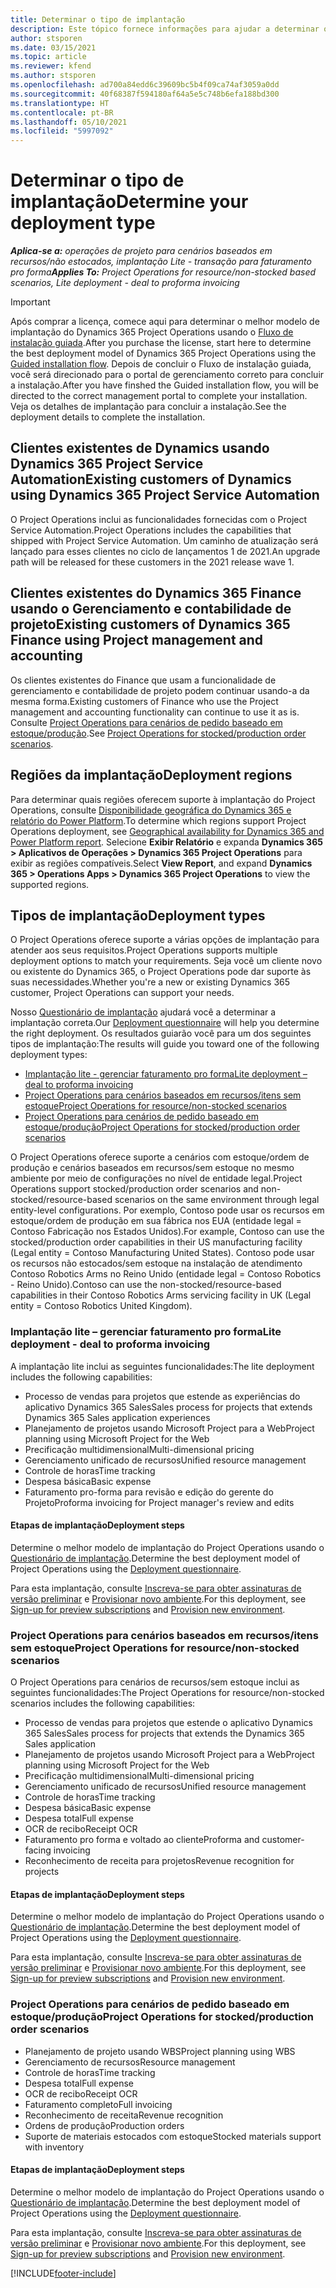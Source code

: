 ```yaml
---
title: Determinar o tipo de implantação
description: Este tópico fornece informações para ajudar a determinar o tipo de implantação correto do Project Operations para a sua empresa.
author: stsporen
ms.date: 03/15/2021
ms.topic: article
ms.reviewer: kfend
ms.author: stsporen
ms.openlocfilehash: ad700a84edd6c39609bc5b4f09ca74af3059a0dd
ms.sourcegitcommit: 40f68387f594180af64a5e5c748b6efa188bd300
ms.translationtype: HT
ms.contentlocale: pt-BR
ms.lasthandoff: 05/10/2021
ms.locfileid: "5997092"
---
```

# <a name="determine-your-deployment-type"></a><span data-ttu-id="d464f-103">Determinar o tipo de implantação</span><span class="sxs-lookup"><span data-stu-id="d464f-103">Determine your deployment type</span></span>

<span data-ttu-id="d464f-104">_**Aplica-se a:** operações de projeto para cenários baseados em recursos/não estocados, implantação Lite - transação para faturamento pro forma_</span><span class="sxs-lookup"><span data-stu-id="d464f-104">_**Applies To:** Project Operations for resource/non-stocked based scenarios, Lite deployment - deal to proforma invoicing_</span></span>

> [!IMPORTANT]
> <span data-ttu-id="d464f-105">Após comprar a licença, comece aqui para determinar o melhor modelo de implantação do Dynamics 365 Project Operations usando o [Fluxo de instalação guiada](https://aka.ms/provisionprojectoperations).</span><span class="sxs-lookup"><span data-stu-id="d464f-105">After you purchase the license, start here to determine the best deployment model of Dynamics 365 Project Operations using the [Guided installation flow](https://aka.ms/provisionprojectoperations).</span></span>
> <span data-ttu-id="d464f-106">Depois de concluir o Fluxo de instalação guiada, você será direcionado para o portal de gerenciamento correto para concluir a instalação.</span><span class="sxs-lookup"><span data-stu-id="d464f-106">After you have finshed the Guided installation flow, you will be directed to the correct management portal to complete your installation.</span></span> <span data-ttu-id="d464f-107">Veja os detalhes de implantação para concluir a instalação.</span><span class="sxs-lookup"><span data-stu-id="d464f-107">See the deployment details to complete the installation.</span></span>


## <a name="existing-customers-of-dynamics-using-dynamics-365-project-service-automation"></a><span data-ttu-id="d464f-108">Clientes existentes de Dynamics usando Dynamics 365 Project Service Automation</span><span class="sxs-lookup"><span data-stu-id="d464f-108">Existing customers of Dynamics using Dynamics 365 Project Service Automation</span></span>
<span data-ttu-id="d464f-109">O Project Operations inclui as funcionalidades fornecidas com o Project Service Automation.</span><span class="sxs-lookup"><span data-stu-id="d464f-109">Project Operations includes the capabilities that shipped with Project Service Automation.</span></span> <span data-ttu-id="d464f-110">Um caminho de atualização será lançado para esses clientes no ciclo de lançamentos 1 de 2021.</span><span class="sxs-lookup"><span data-stu-id="d464f-110">An upgrade path will be released for these customers in the 2021 release wave 1.</span></span>

## <a name="existing-customers-of-dynamics-365-finance-using-project-management-and-accounting"></a><span data-ttu-id="d464f-111">Clientes existentes do Dynamics 365 Finance usando o Gerenciamento e contabilidade de projeto</span><span class="sxs-lookup"><span data-stu-id="d464f-111">Existing customers of Dynamics 365 Finance using Project management and accounting</span></span> 

<span data-ttu-id="d464f-112">Os clientes existentes do Finance que usam a funcionalidade de gerenciamento e contabilidade de projeto podem continuar usando-a da mesma forma.</span><span class="sxs-lookup"><span data-stu-id="d464f-112">Existing customers of Finance who use the Project management and accounting functionality can continue to use it as is.</span></span> <span data-ttu-id="d464f-113">Consulte [Project Operations para cenários de pedido baseado em estoque/produção](#pma).</span><span class="sxs-lookup"><span data-stu-id="d464f-113">See [Project Operations for stocked/production order scenarios](#pma).</span></span>


## <a name="deployment-regions"></a><span data-ttu-id="d464f-114">Regiões da implantação</span><span class="sxs-lookup"><span data-stu-id="d464f-114">Deployment regions</span></span>
<span data-ttu-id="d464f-115">Para determinar quais regiões oferecem suporte à implantação do Project Operations, consulte [Disponibilidade geográfica do Dynamics 365 e relatório do Power Platform](https://dynamics.microsoft.com/en-us/geographic-availability/).</span><span class="sxs-lookup"><span data-stu-id="d464f-115">To determine which regions support Project Operations deployment, see [Geographical availability for Dynamics 365 and Power Platform report](https://dynamics.microsoft.com/en-us/geographic-availability/).</span></span> <span data-ttu-id="d464f-116">Selecione **Exibir Relatório** e expanda **Dynamics 365 > Aplicativos de Operações > Dynamics 365 Project Operations** para exibir as regiões compatíveis.</span><span class="sxs-lookup"><span data-stu-id="d464f-116">Select **View Report**, and expand **Dynamics 365 > Operations Apps > Dynamics 365 Project Operations** to view the supported regions.</span></span>

## <a name="deployment-types"></a><span data-ttu-id="d464f-117">Tipos de implantação</span><span class="sxs-lookup"><span data-stu-id="d464f-117">Deployment types</span></span>
<span data-ttu-id="d464f-118">O Project Operations oferece suporte a várias opções de implantação para atender aos seus requisitos.</span><span class="sxs-lookup"><span data-stu-id="d464f-118">Project Operations supports multiple deployment options to match your requirements.</span></span> <span data-ttu-id="d464f-119">Seja você um cliente novo ou existente do Dynamics 365, o Project Operations pode dar suporte às suas necessidades.</span><span class="sxs-lookup"><span data-stu-id="d464f-119">Whether you're a new or existing Dynamics 365 customer, Project Operations can support your needs.</span></span>

<span data-ttu-id="d464f-120">Nosso [Questionário de implantação](https://aka.ms/provisionprojectoperations) ajudará você a determinar a implantação correta.</span><span class="sxs-lookup"><span data-stu-id="d464f-120">Our [Deployment questionnaire](https://aka.ms/provisionprojectoperations) will help you determine the right deployment.</span></span> <span data-ttu-id="d464f-121">Os resultados guiarão você para um dos seguintes tipos de implantação:</span><span class="sxs-lookup"><span data-stu-id="d464f-121">The results will guide you toward one of the following deployment types:</span></span>

- [<span data-ttu-id="d464f-122">Implantação lite - gerenciar faturamento pro forma</span><span class="sxs-lookup"><span data-stu-id="d464f-122">Lite deployment – deal to proforma invoicing</span></span>](#lite)
- [<span data-ttu-id="d464f-123">Project Operations para cenários baseados em recursos/itens sem estoque</span><span class="sxs-lookup"><span data-stu-id="d464f-123">Project Operations for resource/non-stocked scenarios</span></span>](#integrated)
- [<span data-ttu-id="d464f-124">Project Operations para cenários de pedido baseado em estoque/produção</span><span class="sxs-lookup"><span data-stu-id="d464f-124">Project Operations for stocked/production order scenarios</span></span>](#pma)

<span data-ttu-id="d464f-125">O Project Operations oferece suporte a cenários com estoque/ordem de produção e cenários baseados em recursos/sem estoque no mesmo ambiente por meio de configurações no nível de entidade legal.</span><span class="sxs-lookup"><span data-stu-id="d464f-125">Project Operations support stocked/production order scenarios and non-stocked/resource-based scenarios on the same environment through legal entity-level configurations.</span></span> <span data-ttu-id="d464f-126">Por exemplo, Contoso pode usar os recursos em estoque/ordem de produção em sua fábrica nos EUA (entidade legal = Contoso Fabricação nos Estados Unidos).</span><span class="sxs-lookup"><span data-stu-id="d464f-126">For example, Contoso can use the stocked/production order capabilities in their US manufacturing facility (Legal entity = Contoso Manufacturing United States).</span></span> <span data-ttu-id="d464f-127">Contoso pode usar os recursos não estocados/sem estoque na instalação de atendimento Contoso Robotics Arms no Reino Unido (entidade legal = Contoso Robotics - Reino Unido).</span><span class="sxs-lookup"><span data-stu-id="d464f-127">Contoso can use the non-stocked/resource-based capabilities in their Contoso Robotics Arms servicing facility in UK (Legal entity = Contoso Robotics United Kingdom).</span></span>

### <a name="lite-deployment---deal-to-proforma-invoicing"></a><a  name="lite"></a><span data-ttu-id="d464f-128">Implantação lite – gerenciar faturamento pro forma</span><span class="sxs-lookup"><span data-stu-id="d464f-128">Lite deployment - deal to proforma invoicing</span></span>

<span data-ttu-id="d464f-129">A implantação lite inclui as seguintes funcionalidades:</span><span class="sxs-lookup"><span data-stu-id="d464f-129">The lite deployment includes the following capabilities:</span></span>

- <span data-ttu-id="d464f-130">Processo de vendas para projetos que estende as experiências do aplicativo Dynamics 365 Sales</span><span class="sxs-lookup"><span data-stu-id="d464f-130">Sales process for projects that extends Dynamics 365 Sales application experiences</span></span>
- <span data-ttu-id="d464f-131">Planejamento de projetos usando Microsoft Project para a Web</span><span class="sxs-lookup"><span data-stu-id="d464f-131">Project planning using Microsoft Project for the Web</span></span>
- <span data-ttu-id="d464f-132">Precificação multidimensional</span><span class="sxs-lookup"><span data-stu-id="d464f-132">Multi-dimensional pricing</span></span>
- <span data-ttu-id="d464f-133">Gerenciamento unificado de recursos</span><span class="sxs-lookup"><span data-stu-id="d464f-133">Unified resource management</span></span>
- <span data-ttu-id="d464f-134">Controle de horas</span><span class="sxs-lookup"><span data-stu-id="d464f-134">Time tracking</span></span>
- <span data-ttu-id="d464f-135">Despesa básica</span><span class="sxs-lookup"><span data-stu-id="d464f-135">Basic expense</span></span>
- <span data-ttu-id="d464f-136">Faturamento pro-forma para revisão e edição do gerente do Projeto</span><span class="sxs-lookup"><span data-stu-id="d464f-136">Proforma invoicing for Project manager's review and edits</span></span> 

#### <a name="deployment-steps"></a><span data-ttu-id="d464f-137">Etapas de implantação</span><span class="sxs-lookup"><span data-stu-id="d464f-137">Deployment steps</span></span>
<span data-ttu-id="d464f-138">Determine o melhor modelo de implantação do Project Operations usando o [Questionário de implantação](https://aka.ms/provisionprojectoperations).</span><span class="sxs-lookup"><span data-stu-id="d464f-138">Determine the best deployment model of Project Operations using the [Deployment questionnaire](https://aka.ms/provisionprojectoperations).</span></span>

<span data-ttu-id="d464f-139">Para esta implantação, consulte [Inscreva-se para obter assinaturas de versão preliminar](lite-preview-subscription-sign-up.md) e [Provisionar novo ambiente](lite-deployment.md).</span><span class="sxs-lookup"><span data-stu-id="d464f-139">For this deployment, see [Sign-up for preview subscriptions](lite-preview-subscription-sign-up.md) and [Provision new environment](lite-deployment.md).</span></span> 


### <a name="project-operations-for-resourcenon-stocked-scenarios"></a><a name="integrated"></a><span data-ttu-id="d464f-140">Project Operations para cenários baseados em recursos/itens sem estoque</span><span class="sxs-lookup"><span data-stu-id="d464f-140">Project Operations for resource/non-stocked scenarios</span></span>
<span data-ttu-id="d464f-141">O Project Operations para cenários de recursos/sem estoque inclui as seguintes funcionalidades:</span><span class="sxs-lookup"><span data-stu-id="d464f-141">The Project Operations for resource/non-stocked scenarios includes the following capabilities:</span></span>
 
- <span data-ttu-id="d464f-142">Processo de vendas para projetos que estende o aplicativo Dynamics 365 Sales</span><span class="sxs-lookup"><span data-stu-id="d464f-142">Sales process for projects that extends the Dynamics 365 Sales application</span></span>
- <span data-ttu-id="d464f-143">Planejamento de projetos usando Microsoft Project para a Web</span><span class="sxs-lookup"><span data-stu-id="d464f-143">Project planning using Microsoft Project for the Web</span></span>
- <span data-ttu-id="d464f-144">Precificação multidimensional</span><span class="sxs-lookup"><span data-stu-id="d464f-144">Multi-dimensional pricing</span></span>
- <span data-ttu-id="d464f-145">Gerenciamento unificado de recursos</span><span class="sxs-lookup"><span data-stu-id="d464f-145">Unified resource management</span></span>
- <span data-ttu-id="d464f-146">Controle de horas</span><span class="sxs-lookup"><span data-stu-id="d464f-146">Time tracking</span></span>
- <span data-ttu-id="d464f-147">Despesa básica</span><span class="sxs-lookup"><span data-stu-id="d464f-147">Basic expense</span></span>
- <span data-ttu-id="d464f-148">Despesa total</span><span class="sxs-lookup"><span data-stu-id="d464f-148">Full expense</span></span>
- <span data-ttu-id="d464f-149">OCR de recibo</span><span class="sxs-lookup"><span data-stu-id="d464f-149">Receipt OCR</span></span>
- <span data-ttu-id="d464f-150">Faturamento pro forma e voltado ao cliente</span><span class="sxs-lookup"><span data-stu-id="d464f-150">Proforma and customer-facing invoicing</span></span> 
- <span data-ttu-id="d464f-151">Reconhecimento de receita para projetos</span><span class="sxs-lookup"><span data-stu-id="d464f-151">Revenue recognition for projects</span></span>

#### <a name="deployment-steps"></a><span data-ttu-id="d464f-152">Etapas de implantação</span><span class="sxs-lookup"><span data-stu-id="d464f-152">Deployment steps</span></span>
<span data-ttu-id="d464f-153">Determine o melhor modelo de implantação do Project Operations usando o [Questionário de implantação](https://aka.ms/provisionprojectoperations).</span><span class="sxs-lookup"><span data-stu-id="d464f-153">Determine the best deployment model of Project Operations using the [Deployment questionnaire](https://aka.ms/provisionprojectoperations).</span></span>

<span data-ttu-id="d464f-154">Para esta implantação, consulte [Inscreva-se para obter assinaturas de versão preliminar](resource-sign-up-preview-subscription.md) e [Provisionar novo ambiente](resource-provision-new-environment.md).</span><span class="sxs-lookup"><span data-stu-id="d464f-154">For this deployment, see [Sign-up for preview subscriptions](resource-sign-up-preview-subscription.md) and [Provision new environment](resource-provision-new-environment.md).</span></span> 


### <a name="project-operations-for-stockedproduction-order-scenarios"></a><a name="pma"></a><span data-ttu-id="d464f-155">Project Operations para cenários de pedido baseado em estoque/produção</span><span class="sxs-lookup"><span data-stu-id="d464f-155">Project Operations for stocked/production order scenarios</span></span>

- <span data-ttu-id="d464f-156">Planejamento de projeto usando WBS</span><span class="sxs-lookup"><span data-stu-id="d464f-156">Project planning using WBS</span></span>
- <span data-ttu-id="d464f-157">Gerenciamento de recursos</span><span class="sxs-lookup"><span data-stu-id="d464f-157">Resource management</span></span>
- <span data-ttu-id="d464f-158">Controle de horas</span><span class="sxs-lookup"><span data-stu-id="d464f-158">Time tracking</span></span>
- <span data-ttu-id="d464f-159">Despesa total</span><span class="sxs-lookup"><span data-stu-id="d464f-159">Full expense</span></span>
- <span data-ttu-id="d464f-160">OCR de recibo</span><span class="sxs-lookup"><span data-stu-id="d464f-160">Receipt OCR</span></span>
- <span data-ttu-id="d464f-161">Faturamento completo</span><span class="sxs-lookup"><span data-stu-id="d464f-161">Full invoicing</span></span>
- <span data-ttu-id="d464f-162">Reconhecimento de receita</span><span class="sxs-lookup"><span data-stu-id="d464f-162">Revenue recognition</span></span>
- <span data-ttu-id="d464f-163">Ordens de produção</span><span class="sxs-lookup"><span data-stu-id="d464f-163">Production orders</span></span>
- <span data-ttu-id="d464f-164">Suporte de materiais estocados com estoque</span><span class="sxs-lookup"><span data-stu-id="d464f-164">Stocked materials support with inventory</span></span>

#### <a name="deployment-steps"></a><span data-ttu-id="d464f-165">Etapas de implantação</span><span class="sxs-lookup"><span data-stu-id="d464f-165">Deployment steps</span></span>
<span data-ttu-id="d464f-166">Determine o melhor modelo de implantação do Project Operations usando o [Questionário de implantação](https://aka.ms/provisionprojectoperations).</span><span class="sxs-lookup"><span data-stu-id="d464f-166">Determine the best deployment model of Project Operations using the [Deployment questionnaire](https://aka.ms/provisionprojectoperations).</span></span>

<span data-ttu-id="d464f-167">Para esta implantação, consulte [Inscreva-se para obter assinaturas de versão preliminar](/dynamics365/fin-ops-core/dev-itpro/dev-tools/sign-up-preview-subscription?toc=%2fdynamics365%2ffinance%2ftoc.json) e [Provisionar novo ambiente](/dynamics365/fin-ops-core/dev-itpro/deployment/deploy-demo-environment?toc=%2fdynamics365%2ffinance%2ftoc.json).</span><span class="sxs-lookup"><span data-stu-id="d464f-167">For this deployment, see [Sign-up for preview subscriptions](/dynamics365/fin-ops-core/dev-itpro/dev-tools/sign-up-preview-subscription?toc=%2fdynamics365%2ffinance%2ftoc.json) and [Provision new environment](/dynamics365/fin-ops-core/dev-itpro/deployment/deploy-demo-environment?toc=%2fdynamics365%2ffinance%2ftoc.json).</span></span> 



[!INCLUDE[footer-include](../includes/footer-banner.md)]